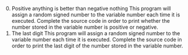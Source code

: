 0. Positive anything is better than negative nothing 
This program will assign a random signed number to the variable number each time it is executed. Complete the source code in order to print whether the number stored in the variable number is positive or negative.
1. The last digit 
This program will assign a random signed number to the variable number each time it is executed. Complete the source code in order to print the last digit of the number stored in the variable number.